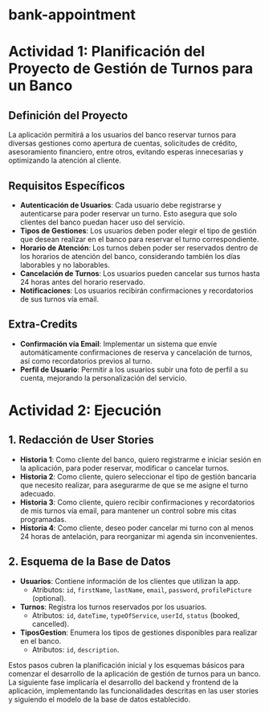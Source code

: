 # bank-appointment

# Actividad 1: Planificación del Proyecto de Gestión de Turnos para un Banco

## Definición del Proyecto

La aplicación permitirá a los usuarios del banco reservar turnos para diversas gestiones como apertura de cuentas, solicitudes de crédito, asesoramiento financiero, entre otros, evitando esperas innecesarias y optimizando la atención al cliente.

## Requisitos Específicos

- **Autenticación de Usuarios**: Cada usuario debe registrarse y autenticarse para poder reservar un turno. Esto asegura que solo clientes del banco puedan hacer uso del servicio.
- **Tipos de Gestiones**: Los usuarios deben poder elegir el tipo de gestión que desean realizar en el banco para reservar el turno correspondiente.
- **Horario de Atención**: Los turnos deben poder ser reservados dentro de los horarios de atención del banco, considerando también los días laborables y no laborables.
- **Cancelación de Turnos**: Los usuarios pueden cancelar sus turnos hasta 24 horas antes del horario reservado.
- **Notificaciones**: Los usuarios recibirán confirmaciones y recordatorios de sus turnos vía email.

## Extra-Credits

- **Confirmación vía Email**: Implementar un sistema que envíe automáticamente confirmaciones de reserva y cancelación de turnos, así como recordatorios previos al turno.
- **Perfil de Usuario**: Permitir a los usuarios subir una foto de perfil a su cuenta, mejorando la personalización del servicio.

# Actividad 2: Ejecución

## 1. Redacción de User Stories

- **Historia 1**: Como cliente del banco, quiero registrarme e iniciar sesión en la aplicación, para poder reservar, modificar o cancelar turnos.
- **Historia 2**: Como cliente, quiero seleccionar el tipo de gestión bancaria que necesito realizar, para asegurarme de que se me asigne el turno adecuado.
- **Historia 3**: Como cliente, quiero recibir confirmaciones y recordatorios de mis turnos vía email, para mantener un control sobre mis citas programadas.
- **Historia 4**: Como cliente, deseo poder cancelar mi turno con al menos 24 horas de antelación, para reorganizar mi agenda sin inconvenientes.

## 2. Esquema de la Base de Datos

- **Usuarios**: Contiene información de los clientes que utilizan la app.
  - Atributos: `id`, `firstName`, `lastName`, `email`, `password`, `profilePicture` (optional).
- **Turnos**: Registra los turnos reservados por los usuarios.
  - Atributos: `id`, `dateTime`, `typeOfService`, `userId`, `status` (booked, cancelled).
- **TiposGestion**: Enumera los tipos de gestiones disponibles para realizar en el banco.
  - Atributos: `id`, `description`.

Estos pasos cubren la planificación inicial y los esquemas básicos para comenzar el desarrollo de la aplicación de gestión de turnos para un banco. La siguiente fase implicaría el desarrollo del backend y frontend de la aplicación, implementando las funcionalidades descritas en las user stories y siguiendo el modelo de la base de datos establecido.
